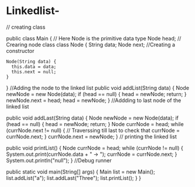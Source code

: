 # Linkedlist-

// creating class 

public class Main { 
// Here Node is the primitive data type 
  Node head;
  // Crearing node class
  class Node {
    String data;
    Node next;
//Creating a constructor

    Node(String data) {
      this.data = data;
      this.next = null;
    }
  }
//Adding the node to the linked list
  public void addList(String data) {
    Node newNode = new Node(data);
    if (head == null) {
      head = newNode;
      return;
    }
    newNode.next = head;
    head = newNode;
  }
//Addding to last node of the linked list

  public void addLast(String data) {
    Node newNode = new Node(data); 
    if (head == null) {
      head = newNode;
      return;
    }
    Node currNode = head;
    while (currNode.next != null) {  // Traverssing till last to check that 
      currNode = currNode.next;
    }
    currNode.next = newNode;
  }
// printing the linked list

  public void printList() {
    Node currNode = head;
    while (currNode != null) {
      System.out.print(currNode.data + " -> ");
      currNode = currNode.next;
    }
    System.out.println("null");
  }
//Debug runner

  public static void main(String[] args) {
    Main list = new Main();
    list.addList("a");
    list.addLast("Three");
    list.printList();
  }
}
